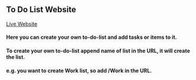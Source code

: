 ## To Do List Website

[Live Website](https://enigmatic-basin-66815.herokuapp.com/) 

#### Here you can create your own to-do-list and add tasks or items to it.

#### To create your own to-do-list append name of list in the URL, it will create the list. 

#### e.g. you want to create Work list, so add /Work in the URL.  